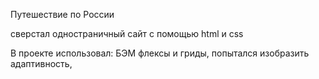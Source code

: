 Путешествие по России

сверстал одностраничный сайт с помощью html и css
 
В проекте использовал: БЭМ флексы и гриды, попытался изобразить адаптивность,